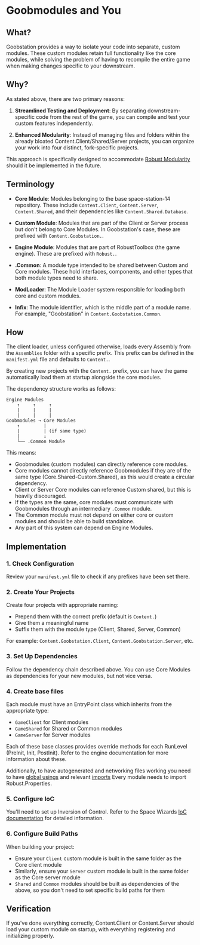 ﻿# Goobmodules and You

## What?

Goobstation provides a way to isolate your code into separate, custom modules. These custom modules retain full functionality like the core modules, while solving the problem of having to recompile the entire game when making changes specific to your downstream.

## Why?

As stated above, there are two primary reasons:

1. **Streamlined Testing and Deployment**: By separating downstream-specific code from the rest of the game, you can compile and test your custom features independently.

2. **Enhanced Modularity**: Instead of managing files and folders within the already bloated Content.Client/Shared/Server projects, you can organize your work into four distinct, fork-specific projects.

This approach is specifically designed to accommodate [Robust Modularity](https://github.com/space-wizards/docs/pull/152) should it be implemented in the future.

## Terminology

- **Core Module**: Modules belonging to the base space-station-14 repository. These include `Content.Client`, `Content.Server`, `Content.Shared`, and their dependencies like `Content.Shared.Database`.

- **Custom Module**: Modules that are part of the Client or Server process but don't belong to Core Modules. In Goobstation's case, these are prefixed with `Content.Goobstation.`.

- **Engine Module**: Modules that are part of RobustToolbox (the game engine). These are prefixed with `Robust.`.

- **.Common**: A module type intended to be shared between Custom and Core modules. These hold interfaces, components, and other types that both module types need to share.

- **ModLoader**: The Module Loader system responsible for loading both core and custom modules.

- **Infix**: The module identifier, which is the middle part of a module name. For example, "Goobstation" in `Content.Goobstation.Common`.

## How

The client loader, unless configured otherwise, loads every Assembly from the `Assemblies` folder with a specific prefix. 
This prefix can be defined in the `manifest.yml` file and defaults to `Content.`.

By creating new projects with the `Content.` prefix, you can have the game automatically load them at startup alongside the core modules.

The dependency structure works as follows:

```
Engine Modules
    ↑     ↑     ↑
    |     |     |
    |     |     |
Goobmodules → Core Modules
    ↑         |
    |         | (if same type)
    |         ↓
    └── .Common Module

```

This means:
- Goobmodules (custom modules) can directly reference core modules.
- Core modules cannot directly reference Goobmodules if they are of the same type (Core.Shared-Custom.Shared), as this would create a circular dependency.
- Client or Server Core modules can reference Custom shared, but this is heavily discouraged.
- If the types are the same, core modules must communicate with Goobmodules through an intermediary `.Common` module.
- The Common module must not depend on either core or custom modules and should be able to build standalone.
- Any part of this system can depend on Engine Modules.

## Implementation

### 1. Check Configuration
Review your `manifest.yml` file to check if any prefixes have been set there.

### 2. Create Your Projects
Create four projects with appropriate naming:
- Prepend them with the correct prefix (default is `Content.`)
- Give them a meaningful name
- Suffix them with the module type (Client, Shared, Server, Common)

For example: `Content.Goobstation.Client`, `Content.Goobstation.Server`, etc.

### 3. Set Up Dependencies
Follow the dependency chain described above. You can use Core Modules as dependencies for your new modules, but not vice versa.

### 4. Create base files
Each module must have an EntryPoint class which inherits from the appropriate type:
- `GameClient` for Client modules
- `GameShared` for Shared or Common modules
- `GameServer` for Server modules

Each of these base classes provides override methods for each RunLevel (PreInit, Init, PostInit). Refer to the engine documentation for more information about these.

Additionally, to have autogenerated and networking files working you need to have [global usings](https://github.com/space-wizards/space-station-14/blob/master/Content.Shared/GlobalUsings.cs) and relevant [imports](https://github.com/space-wizards/space-station-14/blob/99484ad7442e8a2b2641437e155986ac2b5e6cb3/Content.Shared/Content.Shared.csproj#L25-L28)
Every module needs to import Robust.Properties.

### 5. Configure IoC
You'll need to set up Inversion of Control. Refer to the Space Wizards [IoC documentation](https://docs.spacestation14.com/en/robust-toolbox/ioc.html) for detailed information.

### 6. Configure Build Paths
When building your project:
- Ensure your `Client` custom module is built in the same folder as the Core client module
- Similarly, ensure your `Server` custom module is built in the same folder as the Core server module
- `Shared` and `Common` modules should be built as dependencies of the above, so you don't need to set specific build paths for them

## Verification

If you've done everything correctly, Content.Client or Content.Server should load your custom module on startup, with everything registering and initializing properly.